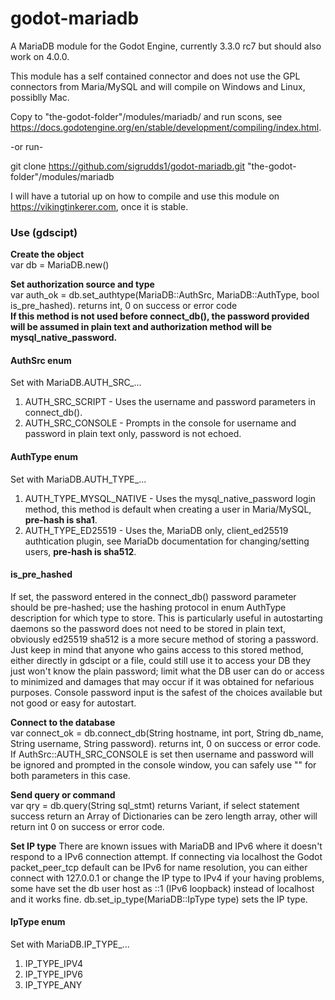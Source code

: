 # godot-mariadb
A MariaDB module for the Godot Engine, currently 3.3.0 rc7 but should also work on 4.0.0.  

This module has a self contained connector and does not use the GPL connectors from Maria/MySQL and will compile on Windows and Linux, possiblly Mac.  

Copy to "the-godot-folder"/modules/mariadb/ and run scons, see https://docs.godotengine.org/en/stable/development/compiling/index.html.

-or run-

git clone https://github.com/sigrudds1/godot-mariadb.git "the-godot-folder"/modules/mariadb 

I will have a tutorial up on how to compile and use this module on https://vikingtinkerer.com, once it is stable.  

### Use (gdscipt)  

**Create the object**  
var db = MariaDB.new()  

**Set authorization source and type**  
var auth_ok = db.set_authtype(MariaDB::AuthSrc, MariaDB::AuthType, bool is_pre_hashed). returns int, 0 on success or error code  
**If this method is not used before connect_db(), the password provided will be assumed in plain text and authorization method will be mysql_native_password.**  

#### AuthSrc enum  
Set with MariaDB.AUTH_SRC_...
1. AUTH_SRC_SCRIPT - Uses the username and password parameters in connect_db().
2. AUTH_SRC_CONSOLE - Prompts in the console for username and password in plain text only, password is not echoed.  

#### AuthType enum  
Set with MariaDB.AUTH_TYPE_...
1. AUTH_TYPE_MYSQL_NATIVE - Uses the mysql_native_password login method, this method is default when creating a user in Maria/MySQL, **pre-hash is sha1**.
2. AUTH_TYPE_ED25519 - Uses the, MariaDB only, client_ed25519 authtication plugin, see MariaDb documentation for changing/setting users, **pre-hash is sha512**.

#### is_pre_hashed
If set, the password entered in the connect_db() password parameter should be pre-hashed; use the hashing protocol in enum AuthType description for which type to store. This is particularly useful in autostarting daemons so the password does not need to be stored in plain text, obviously ed25519 sha512 is a more secure method of storing a password. Just keep in mind that anyone who gains access to this stored method, either directly in gdscipt or a file, could still use it to access your DB they just won't know the plain password; limit what the DB user can do or access to minimized and damages that may occur if it was obtained for nefarious purposes. Console password input is the safest of the choices available but not good or easy for autostart.  

**Connect to the database**  
var connect_ok = db.connect_db(String hostname, int port, String db_name, String username, String password). returns int, 0 on success or error code. If AuthSrc::AUTH_SRC_CONSOLE is set then username and password will be ignored and prompted in the console window, you can safely use "" for both parameters in this case.  

**Send query or command**  
var qry = db.query(String sql_stmt) returns Variant, if select statement success return an Array of Dictionaries can be zero length array, other will return int 0 on success or error code.  

**Set IP type**
There are known issues with MariaDB and IPv6 where it doesn't respond to a IPv6 connection attempt. If connecting via localhost the Godot packet_peer_tcp default can be IPv6 for name resolution, you can either connect with 127.0.0.1 or change the IP type to IPv4 if your having problems, some have set the db user host as ::1 (IPv6 loopback) instead of localhost and it works fine.
db.set_ip_type(MariaDB::IpType type) sets the IP type.

#### IpType enum
Set with MariaDB.IP_TYPE_...
1. IP_TYPE_IPV4
2. IP_TYPE_IPV6
3. IP_TYPE_ANY
